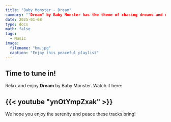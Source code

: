 ```yaml
---
title: "Baby Monster - Dream"
summary: ""Dream" by Baby Monster has the theme of chasing dreams and never giving up. The lyrics encourage you to keep fighting even when facing obstacles. With an energetic melody, this song inspires listeners to achieve goals."
date: 2025-01-08
type: docs
math: false
tags:
  - Music
image:
  filename: "bm.jpg"
  caption: "Enjoy this peaceful playlist"
---
```


## Time to tune in!

Relax and enjoy **Dream** by Baby Monster. Watch it here:

## {{< youtube "ynOtYmpZxak" >}}

We hope you enjoy the serenity and peace these tracks bring!
